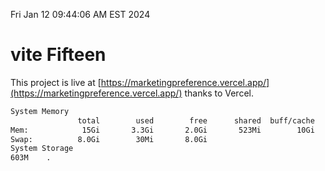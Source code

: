 Fri Jan 12 09:44:06 AM EST 2024

# vite Fifteen


This project is live at [https://marketingpreference.vercel.app/](https://marketingpreference.vercel.app/) thanks to Vercel.

```bash
System Memory
               total        used        free      shared  buff/cache   available
Mem:            15Gi       3.3Gi       2.0Gi       523Mi        10Gi        11Gi
Swap:          8.0Gi        30Mi       8.0Gi
System Storage
603M	.
```
```bash

